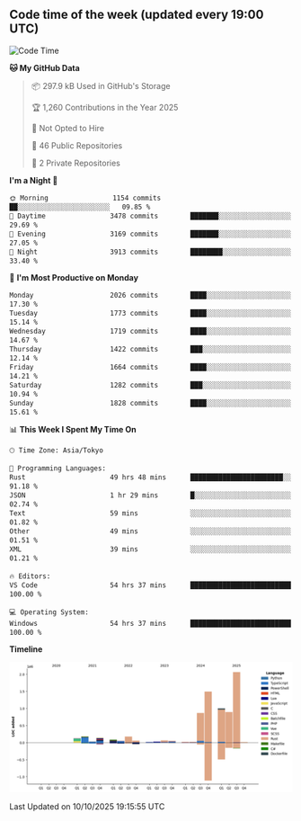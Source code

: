 ## Code time of the week (updated every 19:00 UTC)

<!--START_SECTION:waka-->
![Code Time](http://img.shields.io/badge/Code%20Time-5%2C499%20hrs%2026%20mins-blue)

**🐱 My GitHub Data** 

> 📦 297.9 kB Used in GitHub's Storage 
 > 
> 🏆 1,260 Contributions in the Year 2025
 > 
> 🚫 Not Opted to Hire
 > 
> 📜 46 Public Repositories 
 > 
> 🔑 2 Private Repositories 
 > 
**I'm a Night 🦉** 

```text
🌞 Morning                1154 commits        ██░░░░░░░░░░░░░░░░░░░░░░░   09.85 % 
🌆 Daytime                3478 commits        ███████░░░░░░░░░░░░░░░░░░   29.69 % 
🌃 Evening                3169 commits        ███████░░░░░░░░░░░░░░░░░░   27.05 % 
🌙 Night                  3913 commits        ████████░░░░░░░░░░░░░░░░░   33.40 % 
```
📅 **I'm Most Productive on Monday** 

```text
Monday                   2026 commits        ████░░░░░░░░░░░░░░░░░░░░░   17.30 % 
Tuesday                  1773 commits        ████░░░░░░░░░░░░░░░░░░░░░   15.14 % 
Wednesday                1719 commits        ████░░░░░░░░░░░░░░░░░░░░░   14.67 % 
Thursday                 1422 commits        ███░░░░░░░░░░░░░░░░░░░░░░   12.14 % 
Friday                   1664 commits        ████░░░░░░░░░░░░░░░░░░░░░   14.21 % 
Saturday                 1282 commits        ███░░░░░░░░░░░░░░░░░░░░░░   10.94 % 
Sunday                   1828 commits        ████░░░░░░░░░░░░░░░░░░░░░   15.61 % 
```


📊 **This Week I Spent My Time On** 

```text
🕑︎ Time Zone: Asia/Tokyo

💬 Programming Languages: 
Rust                     49 hrs 48 mins      ███████████████████████░░   91.18 % 
JSON                     1 hr 29 mins        █░░░░░░░░░░░░░░░░░░░░░░░░   02.74 % 
Text                     59 mins             ░░░░░░░░░░░░░░░░░░░░░░░░░   01.82 % 
Other                    49 mins             ░░░░░░░░░░░░░░░░░░░░░░░░░   01.51 % 
XML                      39 mins             ░░░░░░░░░░░░░░░░░░░░░░░░░   01.21 % 

🔥 Editors: 
VS Code                  54 hrs 37 mins      █████████████████████████   100.00 % 

💻 Operating System: 
Windows                  54 hrs 37 mins      █████████████████████████   100.00 % 
```

**Timeline**

![Lines of Code chart](https://raw.githubusercontent.com/SARDONYX-sard/SARDONYX-sard/main/assets/bar_graph.png)


 Last Updated on 10/10/2025 19:15:55 UTC
<!--END_SECTION:waka-->
